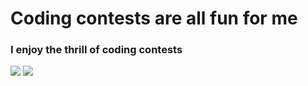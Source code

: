 # Coding contests are all fun for me

### I enjoy the thrill of coding contests

![](/coding_contests/screenshot_1.png)
![](/coding_contests/screenshot_1.png)
